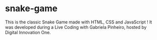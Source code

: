 # snake-game
This is the classic Snake Game made with HTML, CSS and JavaScript !
It was developed during a Live Coding with Gabriela Pinheiro, hosted by Digital Innovation One.
